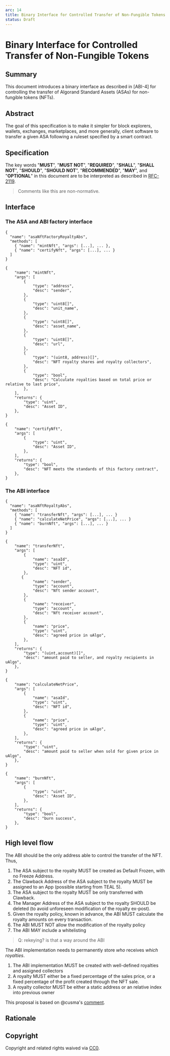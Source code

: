 ```yaml
---
arc: 14
title: Binary Interface for Controlled Transfer of Non-Fungible Tokens
status: Draft
---
```


# Binary Interface for Controlled Transfer of Non-Fungible Tokens

## Summary

This document introduces a binary interface as described in [ABI-4] for controlling the transfer of Algorand Standard Assets (ASAs) for non-fungible tokens (NFTs).

## Abstract

The goal of this specification is to make it simpler for block explorers, wallets, exchanges, marketplaces, and more generally, client software to transfer
a given ASA following a ruleset specified by a smart contract.

## Specification

The key words "**MUST**", "**MUST NOT**", "**REQUIRED**", "**SHALL**", "**SHALL NOT**", "**SHOULD**", "**SHOULD NOT**", "**RECOMMENDED**", "**MAY**", and "**OPTIONAL**" in this document are to be interpreted as described in [RFC-2119](https://www.ietf.org/rfc/rfc2119.txt).

> Comments like this are non-normative.

## Interface

### The ASA and ABI factory interface

```
{
  "name": "asaNftFactoryRoyaltyAbs",
  "methods": [
    { "name": "mintNft", "args": [...], ... },
    { "name": "certifyNft", "args": [...], ... }
  ]
}

{
    "name": "mintNft",
    "args": [
        {
            "type": "address",
            "desc": "sender",
        },
        {
            "type": "uint8[]",
            "desc": "unit_name",
        },
        {
            "type": "uint8[]",
            "desc": "asset_name",
        },
        {
            "type": "uint8[]",
            "desc": "url",
        },
        {
            "type": "(uint8, address)[]",
            "desc": "NFT royalty shares and royalty collectors",
        },
        {
            "type": "bool",
            "desc": "Calculate royalties based on total price or relative to last price",
        },
    ],
    "returns": {
        "type": "uint",
        "desc": "Asset ID",
    },
}

{
    "name": "certifyNft",
    "args": [
        {
            "type": "uint",
            "desc": "Asset ID",
        },
    ],
    "returns": {
        "type": "bool",
        "desc": "NFT meets the standards of this factory contract",
    },
}

```

### The ABI interface

```
{
  "name": "asaNftRoyaltyAbs",
  "methods": [
    { "name": "transferNft", "args": [...], ... }
    { "name": "calculateNetPrice", "args": [...], ... }
    { "name": "burnNft", "args": [...], ... }
  ]
}

{
    "name": "transferNft",
    "args": [
        {
            "name": "asaId",
            "type": "uint",
            "desc": "NFT id",
        },
       {
            "name": "sender",
            "type": "account",
            "desc": "Nft sender account",
        },
        {
            "name": "receiver",
            "type": "account",
            "desc": "Nft receiver account",
        },
        {
            "name": "price",
            "type": "uint",
            "desc": "agreed price in uAlgo",
        },
    ],
    "returns": {
        "type": "(uint,account)[]",
        "desc": "amount paid to seller, and royalty recipients in uAlgo",
    },
}

{
    "name": "calculateNetPrice",
    "args": [
        {
            "name": "asaId",
            "type": "uint",
            "desc": "NFT id",
        },
        {
            "name": "price",
            "type": "uint",
            "desc": "agreed price in uAlgo",
        },
    ],
    "returns": {
        "type": "uint",
        "desc": "amount paid to seller when sold for given price in uAlgo",
    },
}

{
    "name": "burnNft",
    "args": [
        {
            "type": "uint",
            "desc": "Asset ID",
        },
    ],
    "returns": {
        "type": "bool",
        "desc": "burn success",
    },
}
```

## High level flow

The ABI should be the only address able to control the transfer of the NFT. Thus,

1. The ASA subject to the royalty MUST be created as Default Frozen, with no Freeze Address.
1. The Clawback Address of the ASA subject to the royalty MUST be assigned to an App (possible starting from TEAL 5).
1. The ASA subject to the royalty MUST be only transferred with Clawback.
1. The Manager Address of the ASA subject to the royalty SHOULD be deleted (to avoid unforeseen modification of the royalty ex-post).
1. Given the royalty policy, known in advance, the ABI MUST calculate the royalty amounts on every transaction.
1. The ABI MUST NOT allow the modification of the royalty policy
1. The ABI MAY include a whitelisting

> Q: rekeying? is that a way around the ABI

The ABI implementation needs to permanently store _who_ receives _which royalties_.

1. The ABI implementation MUST be created with well-defined royalties and assigned collectors
1. A royalty MUST either be a fixed percentage of the sales price, or a fixed percentage of the profit created through the NFT sale.
1. A royalty collector MUST be either a static address or an relative index into previous owner

This proposal is based on @cusma's [comment](https://github.com/algorandfoundation/ARCs/issues/27#issuecomment-924691895).

## Rationale

## Copyright

Copyright and related rights waived via [CC0](https://creativecommons.org/publicdomain/zero/1.0/).
